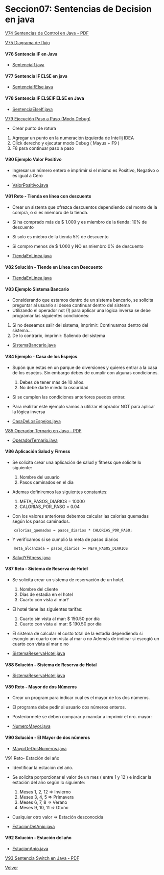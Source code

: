 # Seccion07: Sentencias de Decision en java

[V74 Sentencias de Control en Java - PDF](V74_Sentencias_de_Control_en_Java/06-01-00-SentenciasDecision-UJ.pdf)

[V75 Diagrama de flujo](https://www.udemy.com/course/universidad-java-especialista-en-java-desde-cero-a-master/learn/lecture/44838409#overview)

#### V76 Sentencia IF en Java
 * [SentenciaIf.java](V76_Sentencia_IF_en_Java/src/SentenciaIf.java)

#### V77 Sentencia IF ELSE en java
 * [SentenciaIfElse.java](V77_Sentencia_IF_ELSE_en_Java/src/SentenciaIfElse.java)

#### V78 Sentencia IF ELSEIF ELSE en Java
 * [SentenciaElseIf.java](V78_Sentencia_IF_ELSEIF_ELSE_en_Java/src/SentenciaElseIf.java)

[V79 Ejecución Paso a Paso (Modo Debug)](https://www.udemy.com/course/universidad-java-especialista-en-java-desde-cero-a-master/learn/lecture/44838447#overview)
- Crear punto de rotura
 1. Agregar un punto en la numeración izquierda de Intellij IDEA
 2. Click derecho y ejecutar modo Debug ( Mayus + F9 )
 3. F8 para continuar paso a paso 


#### V80 Ejemplo Valor Positivo
- Ingresar un número entero e imprimir si el mismo es Positivo, Negativo 
    o es igual a Cero
 * [ValorPositivo.java](V80_Ejemplo_Valor_Positivo/src/ValorPositivo.java)

#### V81 Reto - Tienda en línea con descuento
- Crear un sistema que ofrezca descuentos dependiendo del monto de la compra,
    o si es miembro de la tienda. 

- Si ha comprado más de $ 1.000 y es miembro de la tienda:
    10% de descuento

- Si solo es miebro de la tienda
    5% de descuento

- Si compro menos de $ 1.000 y NO es miembro
    0% de descuento

 * [TiendaEnLinea.java](V81_Reto_Tienda_en_Linea_con_Descuento/src/TiendaEnLinea.java)

#### V82 Solución - Tiende en Línea con Descuento
 * [TiendaEnLinea.java](V82_Solucion_Tienda_en_Linea_con_Descuento/src/TiendaEnLinea.java)

#### V83 Ejemplo Sistema Bancario
- Considerando que estamos dentro de un sistema bancario, se
    solicita preguntar al usuario si desea continuar
    dentro del sistema
- Utilizando el operador not (!) para aplicar una lógica inversa
    se debe programar las siguientes condiciones: 
1. Si no deseamos salir del sistema, imprimir:
    Continuamos dentro del sistema...
2. De lo contrario, imprimir: 
    Saliendo del sistema

 * [SistemaBancario.java](V83_Ejemplo_Sistema_Bancario/src/SistemaBancario.java)

#### V84 Ejemplo - Casa de los Espejos
- Supón que estas en un parque de diversiones y quieres entrar a la
    casa de los espejos.
    Sin  embargo debes de cumplir con algunas condiciones.
    1. Debes de tener más de 10 años. 
    2. No debe darte miedo la oscuridad
   
- Si se cumplen las condiciones anteriores puedes entrar.

- Para realizar este ejemplo vamos a utilizar el oprador NOT
    para aplicar la lógica inversa

 * [CasaDeLosEspejos.java](V84_Ejemplo_Casa_de_los_Espejos/src/CasaDeLosEspejos.java)

[V85 Operador Ternario en Java - PDF](V85_Operadro_Ternario_en_Java/Docs/06-12-00-OperadorTernario-UJ.pdf)
 * [OperadorTernario.java](V85_Operadro_Ternario_en_Java/src/OperadorTernario.java)

#### V86 Aplicación Salud y Firness
- Se solicita crear una aplicación de salud y fitness que solicite
    lo siguiente:
    1. Nombre del usuario
    2. Pasos caminados en el día

- Ademas definiremos las siguientes constantes:
    1. META_PASOS_DIARIOS = 10000
    2. CALORIAS_POR_PASO = 0.04

- Con los valores anteriores debemos calcular las calorias 
    quemadas según los pasos caminados.
```
    calorias_quemadas = pasos_diarios * CALORIAS_POR_PASO;
```
- Y verificamos si se cumplió la meta de pasos diarios
```
    meta_alcanzada = pasos_diarios >= META_PASOS_DIARIOS
```

 * [SaludYFitness.java](V86_Aplicacion_Salud_y_Fitness/src/SaludYFitness.java)

#### V87 Reto - Sistema de Reserva de Hotel
- Se solicita  crear un sistema de reservación de un hotel.
    1. Nombre del cliente
    2. Días de estadia en el hotel
    3. Cuarto con vista al mar?

- El hotel tiene las siguientes tarifas:
    1. Cuarto sin vista al mar: $ 150.50 por día
    2. Cuarto con vista al mar: $ 190.50 por día

- El sistema de calcular el costo total de la estadía
    dependiendo si escogío un cuarto con vista al mar o no
    Además de indicar si escogió un cuarto con vista al mar o no

 * [SistemaReservaHotel.java](V87_Reto_Sistema_de_Reserva_de_Hotel/src/SistemaReservaHotel.java)

#### V88 Solución - Sistema de Reserva de Hotal
 * [SistemaReservaHotel.java](V88_Solucion_Sistema_de_Reserva_de_Hotel/src/SistemaReservaHotel.java)

#### V89 Reto - Mayor de dos Números
- Crear un program para indicar cual es el mayor
    de los dos números.

- El programa debe pedir al usuario dos números enteros.

- Posteriormete se deben comparar y mandar a imprimir el nro. mayor:

 * [NumeroMayor.java](V89_Mayor_de_dos_Numeros/src/NumeroMayor.java)

#### V90 Solución - El Mayor de dos números

 * [MayorDeDosNumeros.java](V90_Solucion_Mayor_de_dos_Numeros/src/MayorDeDosNumeros.java)

V91 Reto- Estación del año
- Identificar la estación del año.

- Se solicita porporcionar el valor de un mes ( entre 1 y 12 )
    e indicar la estación del año según lo siguiente:
    1. Meses 1, 2, 12 => Invierno
    2. Meses 3, 4, 5 => Primavera
    3. Meses 6, 7, 8 => Verano
    4. Meses 9, 10, 11 => Otoño

- Cualquier otro valor => Estación desconocida

 * [EstacionDelAnio.java](V91_Reto_Estacion_del_Anio/src/EstacionDelAnio.java)

#### V92 Solución - Estación del año
 * [EstacionAnio.java](V92_Solucion_Estacion_del_Anio/src/EstacionAnio.java)

[V93 Sentencia Switch en Java - PDF](V93_Sentencia_Switch_en_Java/06-20-00-SentenciasSwitch-UJ.pdf)

[Volver](../)